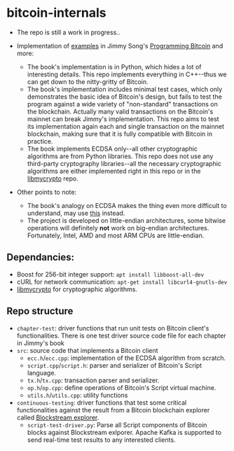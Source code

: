 # bitcoin-internals

* The repo is still a work in progress..

* Implementation of [examples](https://github.com/jimmysong/programmingbitcoin) 
in Jimmy Song's [Programming Bitcoin](https://www.oreilly.com/library/view/programming-bitcoin/9781492031482/) and more:
  * The book's implementation is in Python, which hides a lot of interesting details. This repo implements
    everything in C++--thus we can get down to the nitty-gritty of Bitcoin.
  * The book's implementation includes minimal test cases, which only demonstrates the basic idea of Bitcoin's design,
  but fails to test the program against a wide variety of "non-standard" transactions on the blockchain. Actually
  many valid transactions on the Bitcoin's mainnet can break Jimmy's implementation. This repo aims to test its
  implementation again each and single transaction on the mainnet blockchain, making sure that it is fully compatible
  with Bitcoin in practice.
  * The book implements ECDSA only--all other cryptographic algorithms are from Python libraries. This repo does not
  use any third-party cryptography libraries--all the necessary cryptographic algorithms are either implemented right
  in this repo or in the [libmycrypto](https://github.com/alex-lt-kong/libmycrypto) repo.

* Other points to note:
  * The book's analogy on ECDSA makes the thing even more difficult to understand, may use
  [this](https://cryptobook.nakov.com/digital-signatures/ecdsa-sign-verify-messages) instead.
  * The project is developed on little-endian architectures, some bitwise operations will definitely **not** work on big-endian architectures.
  Fortunately, Intel, AMD and most ARM CPUs are little-endian.

## Dependancies:

* Boost for 256-bit integer support: `apt install libboost-all-dev` 
* cURL for network communication: `apt-get install libcurl4-gnutls-dev`
* [libmycrypto](https://github.com/alex-lt-kong/libmycrypto) for cryptographic algorithms.

## Repo structure

* `chapter-test`: driver functions that run unit tests on Bitcoin client's
functionalities. There is one test driver source code file
for each chapter in Jimmy's book
* `src`: source code that implements a Bitcoin client
  * `ecc.h`/`ecc.cpp`: implementation of the ECDSA algorithm from scratch.
  * `script.cpp`/`script.h`: parser and serializer of Bitcoin's Script language.
  * `tx.h`/`tx.cpp`: transaction parser and serializer.
  * `op.h`/`op.cpp`: define operations of Bitcoin's Script virtual machine.
  * `utils.h`/`utils.cpp`: utility functions
* `continuous-testing`: driver functions that test some critical functionalities
against the result from a Bitcoin blockchain explorer called
[Blockstream explorer](https://blockstream.info).
  * `script-test-driver.py`: Parse all Script components of Bitcoin blocks
  against Blockstream exlporer. Apache Kafka is supported to send real-time
  test results to any interested clients.
